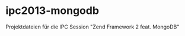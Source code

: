 ipc2013-mongodb
===============

Projektdateien für die IPC Session "Zend Framework 2 feat. MongoDB"
